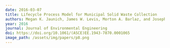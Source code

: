 ```yaml
---
date: 2016-03-07
title: Lifecycle Process Model for Municipal Solid Waste Collection
authors: Megan K. Jaunich, James W. Levis, Morton A. Barlaz, and Joseph F. DeCarolis
year: 2016
journal: Journal of Environmental Engineering
doi: https://doi.org/10.1061/(ASCE)EE.1943-7870.0001065
image_path: /assets/img/papers/p8.png
---
```

